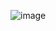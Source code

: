 ![image](https://github.com/Arshad3908/LearnWiseHub/assets/125365781/33391d53-f9f7-4f97-be13-50d226cb8599)
